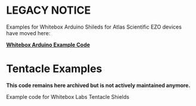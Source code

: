 # LEGACY NOTICE

Examples for Whitebox Arduino Shileds for Atlas Scientific EZO devices have moved here:

**[Whitebox Arduino Example Code](https://github.com/whitebox-labs/whitebox-arduino-example-code)**

# Tentacle Examples
**This code remains here archived but is not actively maintained anymore.**

Example code for Whitebox Labs Tentacle Shields
